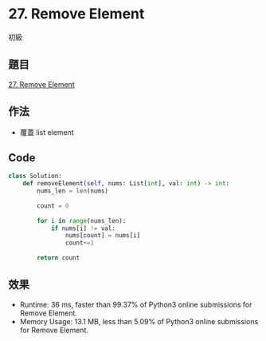 # 27. Remove Element

初級

## 題目

[27. Remove Element](https://leetcode.com/problems/remove-element/)

## 作法

- 覆蓋 list element

## Code

```python
class Solution:
    def removeElement(self, nums: List[int], val: int) -> int:
        nums_len = len(nums)
        
        count = 0
        
        for i in range(nums_len):
            if nums[i] != val:
                nums[count] = nums[i]
                count+=1        
            
        return count
```

## 效果

- Runtime: 36 ms, faster than 99.37% of Python3 online submissions for Remove Element.
- Memory Usage: 13.1 MB, less than 5.09% of Python3 online submissions for Remove Element.